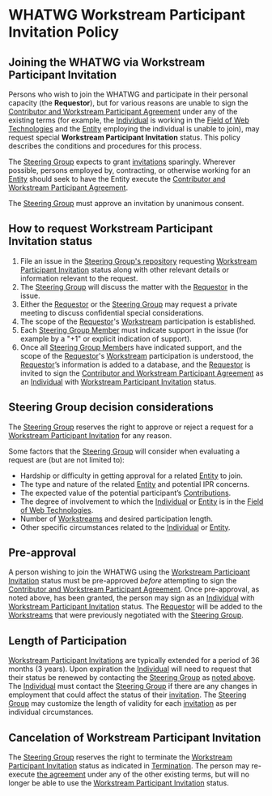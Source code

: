 # WHATWG Workstream Participant Invitation Policy

## Joining the WHATWG via Workstream Participant Invitation

Persons who wish to join the WHATWG and participate in their personal capacity 
(the <a id="requestor">**Requestor**</a>), but for various reasons are unable to sign the 
[Contributor and Workstream Participant Agreement] under any of the existing terms
(for example, the [Individual] is working in the [Field of Web Technologies] and the
[Entity] employing the individual is unable to join), may request special 
<a id="ws-invitation">**Workstream Participant Invitation**</a> status. This policy describes the conditions and
procedures for this process.

The [Steering Group] expects to grant [invitations][Workstream Participant Invitation] sparingly. 
Wherever possible, persons employed by, contracting, or otherwise working for an
[Entity] should seek to have the Entity execute the
[Contributor and Workstream Participant Agreement].

The [Steering Group] must approve an invitation by unanimous consent.

## How to request Workstream Participant Invitation status

1.	File an issue in the [Steering Group's repository](https://github.com/whatwg/sg/issues) requesting
    [Workstream Participant Invitation] status along with other relevant details or information 
    relevant to the request.
2.	The [Steering Group] will discuss the matter with the [Requestor] in the issue.
3.	Either the [Requestor] or the [Steering Group] may request a private meeting to discuss
    confidential special considerations.
4.  The scope of the [Requestor]'s [Workstream] participation is established.
5.	Each [Steering Group Member] must indicate support in the issue (for example by a "+1"
    or explicit indication of support).
6.	Once all [Steering Group Member]s have indicated support, and the scope of the [Requestor]'s
    [Workstream] participation is understood, the [Requestor]’s information
    is added to a database, and the [Requestor] is invited to sign the 
    [Contributor and Workstream Participant Agreement] as an [Individual] with 
    [Workstream Participant Invitation] status.
    
## Steering Group decision considerations

The [Steering Group] reserves the right to approve or reject a request for a 
[Workstream Participant Invitation] for any reason.

Some factors that the [Steering Group] will consider when evaluating a request 
are (but are not limited to):

* Hardship or difficulty in getting approval for a related [Entity] to join.
* The type and nature of the related [Entity] and potential IPR concerns.
*	The expected value of the potential participant’s [Contributions].
*	The degree of involvement to which the [Individual] or [Entity] is in the
  [Field of Web Technologies].
* Number of [Workstreams][Workstream] and desired participation length.
* Other specific circumstances related to the [Individual] or [Entity].

## Pre-approval

A person wishing to join the WHATWG using the [Workstream Participant Invitation] status 
must be pre-approved *before* attempting to sign the 
[Contributor and Workstream Participant Agreement]. Once pre-approval, 
as noted above, has been granted, the person may sign as an [Individual] with
[Workstream Participant Invitation] status. The [Requestor] will be added to the 
[Workstreams][Workstream] that were previously negotiated with the [Steering Group].

## Length of Participation

[Workstream Participant Invitations][Workstream Participant Invitation] are typically extended
for a period of 36 months (3 years). Upon expiration the [Individual] will need to request that
their status be renewed by contacting the [Steering Group] as
[noted above](#how-to-request-workstream-participant-invitation-status). The [Individual] must 
contact the [Steering Group] if there are any changes in employment that could affect the status
of their [invitation][Workstream Participant Invitation]. The [Steering Group] may
customize the length of validity for each [invitation][Workstream Participant Invitation] as
per individual circumstances.

## Cancelation of Workstream Participant Invitation

The [Steering Group] reserves the right to terminate the [Workstream Participant Invitation]
status as indicated in [Termination]. The person may re-execute 
[the agreement][Contributor and Workstream Participant Agreement] under any of the
other existing terms, but will no longer be able to use the 
[Workstream Participant Invitation] status.

[Contributions]: ./IPR%20Policy.md#21-contribution
[Contributor and Workstream Participant Agreement]: https://participate.whatwg.org/agreement
[Entity]: https://participate.whatwg.org/agreement#entity
[Field of Web Technologies]: ./IPR%20Policy.md#210-field-of-web-technologies
[Individual]: https://participate.whatwg.org/agreement#individual
[Requestor]: ./SG%20Invitation%20Policy.md#requestor
[Steering Group]: ./SG%20Agreement.md#steering-group
[Steering Group Member]: ./SG%20Agreement.md#steering-group-member
[Termination]: https://participate.whatwg.org/agreement#termination
[Workstream]: ./Workstream%20Policy.md#workstream
[Workstream Participant Invitation]: ./SG%20Invitation%20Policy.md#ws-invitation
